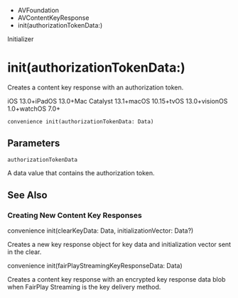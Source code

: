 

- AVFoundation
- AVContentKeyResponse
-  init(authorizationTokenData:) 

Initializer

# init(authorizationTokenData:)

Creates a content key response with an authorization token.

iOS 13.0+iPadOS 13.0+Mac Catalyst 13.1+macOS 10.15+tvOS 13.0+visionOS 1.0+watchOS 7.0+

``` source
convenience init(authorizationTokenData: Data)
```

## Parameters 

`authorizationTokenData`  

A data value that contains the authorization token.

## See Also

### Creating New Content Key Responses

convenience init(clearKeyData: Data, initializationVector: Data?)

Creates a new key response object for key data and initialization vector sent in the clear.

convenience init(fairPlayStreamingKeyResponseData: Data)

Creates a content key response with an encrypted key response data blob when FairPlay Streaming is the key delivery method.

